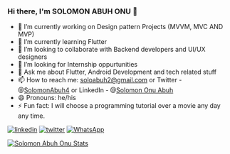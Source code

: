 ### Hi there, I'm SOLOMON ABUH ONU 👋

- 🔭 I’m currently working on Design pattern Projects (MVVM, MVC AND MVP)
- 🌱 I’m currently learning Flutter
- 👯 I’m looking to collaborate with Backend developers and UI/UX designers
- 🤔 I’m looking for Internship oppurtunities 
- 💬 Ask me about Flutter, Android Development and tech related stuff 
- 📫 How to reach me: soloabuh2@gmail.com or Twitter - @[SolomonAbuh4](https://twitter.com/SolomonAbuh4) or LinkedIn - @[Solomon Onu Abuh ](https://www.linkedin.com/in/solomon-abuh/)
- 😄 Pronouns: he/his
- ⚡ Fun fact: I will choose a programming tutorial over a movie any day any time.

[![linkedin](https://img.shields.io/badge/linkedin-0A66C2?style=for-the-badge&logo=linkedin&logoColor=white)](https://www.linkedin.com/in/solomon-abuh)
[![twitter](https://img.shields.io/badge/twitter-1DA1F2?style=for-the-badge&logo=twitter&logoColor=white)](https://twitter.com/SolomonAbuh4)
[![WhatsApp](https://img.shields.io/badge/WhatsApp-25D366?style=for-the-badge&logo=whatsapp&logoColor=white)](https://wa.me/2349027326658)
<!-- [![portfolio](https://img.shields.io/badge/my_portfolio-000?style=for-the-badge&logo=ko-fi&logoColor=white)](http://uyitech.netlify.app/) -->

[![Solomon Abuh Onu Stats](https://github-readme-stats.vercel.app/api?username=SolomonAbuh&show_icons=true&theme=omni)](https://github.com/SolomonAbuh/github-readme-stats )

